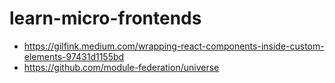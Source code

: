 # learn-micro-frontends

- https://gilfink.medium.com/wrapping-react-components-inside-custom-elements-97431d1155bd
- https://github.com/module-federation/universe
